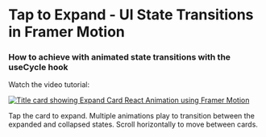 # Tap to Expand - UI State Transitions in Framer Motion

### How to achieve with animated state transitions with the useCycle hook

Watch the video tutorial:

[![Title card showing Expand Card React Animation using Framer Motion](http://img.youtube.com/vi/JSfR4GOgCnk/0.jpg)](http://www.youtube.com/watch?v=JSfR4GOgCnk)

Tap the card to expand. Multiple animations play to transition between the expanded and collapsed states. Scroll horizontally to move between cards.
